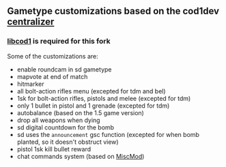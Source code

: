 ## Gametype customizations based on the cod1dev [centralizer](https://github.com/cod1dev/centralizer)

### [libcod1](https://github.com/cod1dev/libcod1) is required for this fork

Some of the customizations are:
- enable roundcam in sd gametype
- mapvote at end of match
- hitmarker
- all bolt-action rifles menu (excepted for tdm and bel)
- 1sk for bolt-action rifles, pistols and melee (excepted for tdm)
- only 1 bullet in pistol and 1 grenade (excepted for tdm)
- autobalance (based on the 1.5 game version)
- drop all weapons when dying
- sd digital countdown for the bomb
- sd uses the `announcement` gsc function (excepted for when bomb planted, so it doesn't obstruct view)
- pistol 1sk kill bullet reward
- chat commands system (based on [MiscMod](https://github.com/cato-a/CoDaM_MiscMod))
